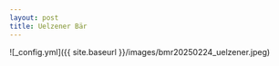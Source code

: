 ```yaml
---
layout: post
title: Uelzener Bär
---
```


![_config.yml]({{ site.baseurl }}/images/bmr20250224_uelzener.jpeg)
